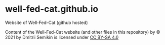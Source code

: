 # well-fed-cat.github.io

Website of Well-Fed-Cat (github hosted)

Content of the Well-Fed-Cat website (and other files in this repository) by © 2021 by Dmitrii Semikin is licensed under [CC BY-SA 4.0 ](https://creativecommons.org/licenses/by-sa/4.0/)

